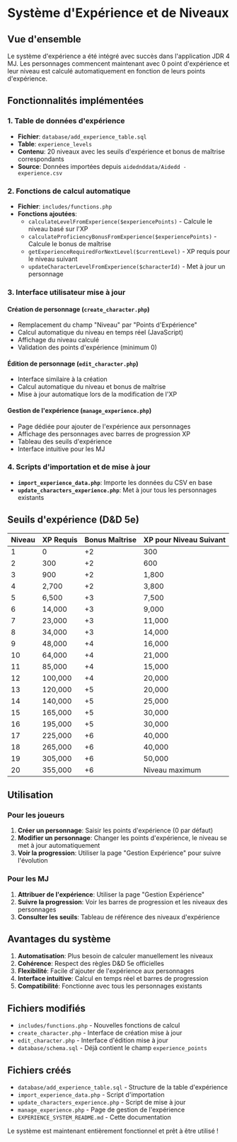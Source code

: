 # Système d'Expérience et de Niveaux

## Vue d'ensemble

Le système d'expérience a été intégré avec succès dans l'application JDR 4 MJ. Les personnages commencent maintenant avec 0 point d'expérience et leur niveau est calculé automatiquement en fonction de leurs points d'expérience.

## Fonctionnalités implémentées

### 1. Table de données d'expérience
- **Fichier**: `database/add_experience_table.sql`
- **Table**: `experience_levels`
- **Contenu**: 20 niveaux avec les seuils d'expérience et bonus de maîtrise correspondants
- **Source**: Données importées depuis `aidednddata/Aidedd - experience.csv`

### 2. Fonctions de calcul automatique
- **Fichier**: `includes/functions.php`
- **Fonctions ajoutées**:
  - `calculateLevelFromExperience($experiencePoints)` - Calcule le niveau basé sur l'XP
  - `calculateProficiencyBonusFromExperience($experiencePoints)` - Calcule le bonus de maîtrise
  - `getExperienceRequiredForNextLevel($currentLevel)` - XP requis pour le niveau suivant
  - `updateCharacterLevelFromExperience($characterId)` - Met à jour un personnage

### 3. Interface utilisateur mise à jour

#### Création de personnage (`create_character.php`)
- Remplacement du champ "Niveau" par "Points d'Expérience"
- Calcul automatique du niveau en temps réel (JavaScript)
- Affichage du niveau calculé
- Validation des points d'expérience (minimum 0)

#### Édition de personnage (`edit_character.php`)
- Interface similaire à la création
- Calcul automatique du niveau et bonus de maîtrise
- Mise à jour automatique lors de la modification de l'XP

#### Gestion de l'expérience (`manage_experience.php`)
- Page dédiée pour ajouter de l'expérience aux personnages
- Affichage des personnages avec barres de progression XP
- Tableau des seuils d'expérience
- Interface intuitive pour les MJ

### 4. Scripts d'importation et de mise à jour
- **`import_experience_data.php`**: Importe les données du CSV en base
- **`update_characters_experience.php`**: Met à jour tous les personnages existants

## Seuils d'expérience (D&D 5e)

| Niveau | XP Requis | Bonus Maîtrise | XP pour Niveau Suivant |
|--------|-----------|----------------|------------------------|
| 1      | 0         | +2             | 300                    |
| 2      | 300       | +2             | 600                    |
| 3      | 900       | +2             | 1,800                  |
| 4      | 2,700     | +2             | 3,800                  |
| 5      | 6,500     | +3             | 7,500                  |
| 6      | 14,000    | +3             | 9,000                  |
| 7      | 23,000    | +3             | 11,000                 |
| 8      | 34,000    | +3             | 14,000                 |
| 9      | 48,000    | +4             | 16,000                 |
| 10     | 64,000    | +4             | 21,000                 |
| 11     | 85,000    | +4             | 15,000                 |
| 12     | 100,000   | +4             | 20,000                 |
| 13     | 120,000   | +5             | 20,000                 |
| 14     | 140,000   | +5             | 25,000                 |
| 15     | 165,000   | +5             | 30,000                 |
| 16     | 195,000   | +5             | 30,000                 |
| 17     | 225,000   | +6             | 40,000                 |
| 18     | 265,000   | +6             | 40,000                 |
| 19     | 305,000   | +6             | 50,000                 |
| 20     | 355,000   | +6             | Niveau maximum         |

## Utilisation

### Pour les joueurs
1. **Créer un personnage**: Saisir les points d'expérience (0 par défaut)
2. **Modifier un personnage**: Changer les points d'expérience, le niveau se met à jour automatiquement
3. **Voir la progression**: Utiliser la page "Gestion Expérience" pour suivre l'évolution

### Pour les MJ
1. **Attribuer de l'expérience**: Utiliser la page "Gestion Expérience"
2. **Suivre la progression**: Voir les barres de progression et les niveaux des personnages
3. **Consulter les seuils**: Tableau de référence des niveaux d'expérience

## Avantages du système

1. **Automatisation**: Plus besoin de calculer manuellement les niveaux
2. **Cohérence**: Respect des règles D&D 5e officielles
3. **Flexibilité**: Facile d'ajouter de l'expérience aux personnages
4. **Interface intuitive**: Calcul en temps réel et barres de progression
5. **Compatibilité**: Fonctionne avec tous les personnages existants

## Fichiers modifiés

- `includes/functions.php` - Nouvelles fonctions de calcul
- `create_character.php` - Interface de création mise à jour
- `edit_character.php` - Interface d'édition mise à jour
- `database/schema.sql` - Déjà contient le champ `experience_points`

## Fichiers créés

- `database/add_experience_table.sql` - Structure de la table d'expérience
- `import_experience_data.php` - Script d'importation
- `update_characters_experience.php` - Script de mise à jour
- `manage_experience.php` - Page de gestion de l'expérience
- `EXPERIENCE_SYSTEM_README.md` - Cette documentation

Le système est maintenant entièrement fonctionnel et prêt à être utilisé !

